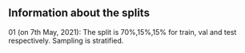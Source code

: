 ## Information about the splits

01 (on 7th May, 2021): The split is 70%,15%,15% for train, val and test respectively. Sampling is stratified.